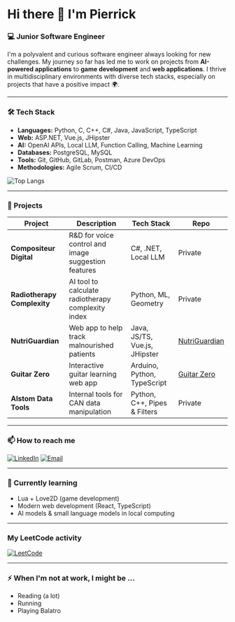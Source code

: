# Hi there 👋 I'm Pierrick

### 💻 Junior Software Engineer

I'm a polyvalent and curious software engineer always looking for new challenges. My journey so far has led me to work on projects from **AI-powered applications** to **game development** and **web applications**. I thrive in multidisciplinary environments with diverse tech stacks, especially on projects that have a positive impact 🌍.

---

### 🛠️ Tech Stack
- **Languages:** Python, C, C++, C#, Java, JavaScript, TypeScript
- **Web:** ASP.NET, Vue.js, JHipster
- **AI:** OpenAI APIs, Local LLM, Function Calling, Machine Learning
- **Databases:** PostgreSQL, MySQL
- **Tools:** Git, GitHub, GitLab, Postman, Azure DevOps
- **Methodologies:** Agile Scrum, CI/CD

![Top Langs](https://github-readme-stats.vercel.app/api/top-langs/?username=LilPiep&layout=compact&theme=github_dark)

---

### 🚀 Projects
| Project                  | Description                                  | Tech Stack                         | Repo                                      |
|--------------------------|-----------------------------------------------|-------------------------------------|--------------------------------------------|
| **Compositeur Digital**    | R&D for voice control and image suggestion features | C#, .NET, Local LLM             | Private |
| **Radiotherapy Complexity** | AI tool to calculate radiotherapy complexity index  | Python, ML, Geometry              | Private |
| **NutriGuardian**        | Web app to help track malnourished patients | Java, JS/TS, Vue.js, JHipster      | [NutriGuardian](https://github.com/2023-2024-ECOM-INFO5-G2/app) |
| **Guitar Zero**          | Interactive guitar learning web app         | Arduino, Python, TypeScript       | [Guitar Zero](https://github.com/LilPiep/GuitarZero) |
| **Alstom Data Tools**      | Internal tools for CAN data manipulation   | Python, C++, Pipes & Filters       | Private |

---

### 📫 How to reach me
[![LinkedIn](https://img.shields.io/badge/LinkedIn-Pierrick%20Catteau-blue?style=for-the-badge&logo=linkedin)](https://www.linkedin.com/in/pierrick-catteau/)
[![Email](https://img.shields.io/badge/Email-pierrick.catteau%40gmail.com-red?style=for-the-badge&logo=gmail)](mailto:pierrick.catteau@gmail.com)

---

### 🌱 Currently learning
- Lua + Love2D (game development)
- Modern web development (React, TypeScript)
- AI models & small language models in local computing

---

### My LeetCode activity
[![LeetCode](https://img.shields.io/badge/LeetCode-Pierrick%20Catteau-orange?style=for-the-badge&logo=leetcode)](https://leetcode.com/LilPiep/)

---

### ⚡ When I'm not at work, I might be ...
- Reading (a lot)
- Running
- Playing Balatro
